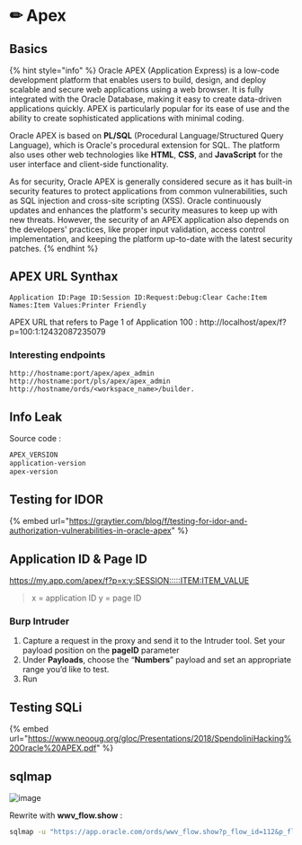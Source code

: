 # ✏ Apex
## Basics
{% hint style="info" %} Oracle APEX (Application Express) is a low-code development platform that enables users to build, design, and deploy scalable and secure web applications using a web browser. It is fully integrated with the Oracle Database, making it easy to create data-driven applications quickly. APEX is particularly popular for its ease of use and the ability to create sophisticated applications with minimal coding.

Oracle APEX is based on **PL/SQL** (Procedural Language/Structured Query Language), which is Oracle's procedural extension for SQL. The platform also uses other web technologies like **HTML**, **CSS**, and **JavaScript** for the user interface and client-side functionality.

As for security, Oracle APEX is generally considered secure as it has built-in security features to protect applications from common vulnerabilities, such as SQL injection and cross-site scripting (XSS). Oracle continuously updates and enhances the platform's security measures to keep up with new threats. However, the security of an APEX application also depends on the developers' practices, like proper input validation, access control implementation, and keeping the platform up-to-date with the latest security patches. {% endhint %}

## APEX URL Synthax
```text
Application ID:Page ID:Session ID:Request:Debug:Clear Cache:Item Names:Item Values:Printer Friendly
```

APEX URL that refers to Page 1 of Application 100 : http://localhost/apex/f?p=100:1:12432087235079

### Interesting endpoints
```text
http://hostname:port/apex/apex_admin
http://hostname:port/pls/apex/apex_admin
http://hostname/ords/<workspace_name>/builder.
```

## Info Leak
Source code :
```txt
APEX_VERSION
application-version
apex-version
```
## Testing for IDOR
{% embed url="https://graytier.com/blog/f/testing-for-idor-and-authorization-vulnerabilities-in-oracle-apex" %}
## Application ID & Page ID
https://my.app.com/apex/f?p=x:y:SESSION:::::ITEM:ITEM_VALUE
>x = application ID
y = page ID
### Burp Intruder
1. Capture a request in the proxy and send it to the Intruder tool. Set your payload position on the **pageID** parameter
2. Under **Payloads**, choose the “**Numbers**” payload and set an appropriate range you’d like to test. 
3. Run

## Testing SQLi
{% embed url="https://www.neooug.org/gloc/Presentations/2018/SpendoliniHacking%20Oracle%20APEX.pdf" %}

## sqlmap
![image](https://github.com/buger-shack/scriptkiddie/assets/61053314/8cf0f7f6-2b5a-4f38-a2d3-e0421c885ce3)

Rewrite with **wwv_flow.show** :
```bash
sqlmap -u "https://app.oracle.com/ords/wwv_flow.show?p_flow_id=112&p_flow_step_id=5&p_instance=14720048029141&p_arg_name=RP,45&p_arg_value=F_DISPLAY" --batch --dbms Oracle --level 3 --risk 3
```
